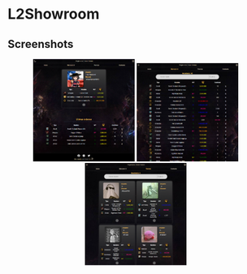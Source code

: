 # L2Showroom

## Screenshots

<div align="center" justify="center">
<img src="1.PNG" width="200" alt="Screenshot 1" title="Screenshot 1">
<img src="3.PNG" width="200" alt="Screenshot 2" title="Screenshot 2">
<img src="4.PNG" width="200" alt="Screenshot 3" title="Screenshot 3">
</div>

